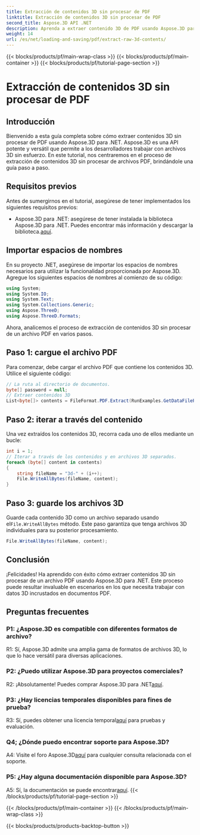 ```yaml
---
title: Extracción de contenidos 3D sin procesar de PDF
linktitle: Extracción de contenidos 3D sin procesar de PDF
second_title: Aspose.3D API .NET
description: Aprenda a extraer contenido 3D de PDF usando Aspose.3D para .NET. Guía paso a paso con ejemplos de código.
weight: 14
url: /es/net/loading-and-saving/pdf/extract-raw-3d-contents/
---
```


{{< blocks/products/pf/main-wrap-class >}}
{{< blocks/products/pf/main-container >}}
{{< blocks/products/pf/tutorial-page-section >}}

# Extracción de contenidos 3D sin procesar de PDF

## Introducción

Bienvenido a esta guía completa sobre cómo extraer contenidos 3D sin procesar de PDF usando Aspose.3D para .NET. Aspose.3D es una API potente y versátil que permite a los desarrolladores trabajar con archivos 3D sin esfuerzo. En este tutorial, nos centraremos en el proceso de extracción de contenidos 3D sin procesar de archivos PDF, brindándole una guía paso a paso.

## Requisitos previos

Antes de sumergirnos en el tutorial, asegúrese de tener implementados los siguientes requisitos previos:

-  Aspose.3D para .NET: asegúrese de tener instalada la biblioteca Aspose.3D para .NET. Puedes encontrar más información y descargar la biblioteca.[aquí](https://releases.aspose.com/3d/net/).

## Importar espacios de nombres

En su proyecto .NET, asegúrese de importar los espacios de nombres necesarios para utilizar la funcionalidad proporcionada por Aspose.3D. Agregue los siguientes espacios de nombres al comienzo de su código:

```csharp
using System;
using System.IO;
using System.Text;
using System.Collections.Generic;
using Aspose.ThreeD;
using Aspose.ThreeD.Formats;
```

Ahora, analicemos el proceso de extracción de contenidos 3D sin procesar de un archivo PDF en varios pasos.

## Paso 1: cargue el archivo PDF

Para comenzar, debe cargar el archivo PDF que contiene los contenidos 3D. Utilice el siguiente código:

```csharp
// La ruta al directorio de documentos.
byte[] password = null;
// Extraer contenidos 3D
List<byte[]> contents = FileFormat.PDF.Extract(RunExamples.GetDataFilePath("House_Design.pdf"), password);
```

## Paso 2: iterar a través del contenido

Una vez extraídos los contenidos 3D, recorra cada uno de ellos mediante un bucle:

```csharp
int i = 1;
// Iterar a través de los contenidos y en archivos 3D separados.
foreach (byte[] content in contents)
{
    string fileName = "3d-" + (i++);
    File.WriteAllBytes(fileName, content);
}
```

## Paso 3: guarde los archivos 3D

 Guarde cada contenido 3D como un archivo separado usando el`File.WriteAllBytes` método. Este paso garantiza que tenga archivos 3D individuales para su posterior procesamiento.

```csharp
File.WriteAllBytes(fileName, content);
```

## Conclusión

¡Felicidades! Ha aprendido con éxito cómo extraer contenidos 3D sin procesar de un archivo PDF usando Aspose.3D para .NET. Este proceso puede resultar invaluable en escenarios en los que necesita trabajar con datos 3D incrustados en documentos PDF.

## Preguntas frecuentes

### P1: ¿Aspose.3D es compatible con diferentes formatos de archivo?

R1: Sí, Aspose.3D admite una amplia gama de formatos de archivos 3D, lo que lo hace versátil para diversas aplicaciones.

### P2: ¿Puedo utilizar Aspose.3D para proyectos comerciales?

 R2: ¡Absolutamente! Puedes comprar Aspose.3D para .NET[aquí](https://purchase.aspose.com/buy).

### P3: ¿Hay licencias temporales disponibles para fines de prueba?

 R3: Sí, puedes obtener una licencia temporal[aquí](https://purchase.aspose.com/temporary-license/) para pruebas y evaluación.

### Q4; ¿Dónde puedo encontrar soporte para Aspose.3D?

 A4: Visite el foro Aspose.3D[aquí](https://forum.aspose.com/c/3d/18) para cualquier consulta relacionada con el soporte.

### P5: ¿Hay alguna documentación disponible para Aspose.3D?

 A5: Sí, la documentación se puede encontrar[aquí](https://reference.aspose.com/3d/net/).
{{< /blocks/products/pf/tutorial-page-section >}}

{{< /blocks/products/pf/main-container >}}
{{< /blocks/products/pf/main-wrap-class >}}

{{< blocks/products/products-backtop-button >}}
